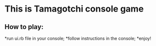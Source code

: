 # **This is Tamagotchi console game**

## How to play:
*run ui.rb file in your console;
*follow instructions in the console;
*enjoy!
